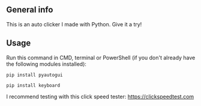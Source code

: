 ## General info
This is an auto clicker I made with Python. Give it a try!
## Usage
Run this command in CMD, terminal or PowerShell (if you don't already have the following modules installed):
```
pip install pyautogui

pip install keyboard

```
I recommend testing with this click speed tester: https://clickspeedtest.com
